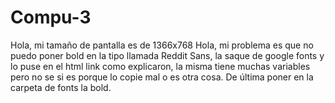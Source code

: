# Compu-3
Hola, mi tamaño de pantalla es de 1366x768
Hola, mi problema es que no puedo poner bold en la tipo llamada Reddit Sans, la saque de google fonts y lo puse en el html link como explicaron, la misma tiene muchas variables pero no se si es porque lo copie mal o es otra cosa. De última poner en la carpeta de fonts la bold.